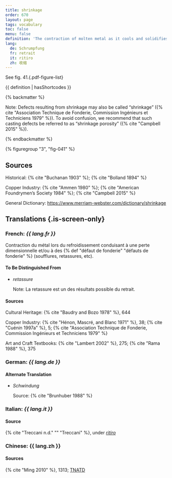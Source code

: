 ```yaml
---
title: shrinkage
order: 670
layout: page
tags: vocabulary
toc: false
menu: false
definition: 'The contraction of molten metal as it cools and solidifies after casting, resulting in a reduction of the overall dimensions of the {% def "cast (n.)" "cast" %} as well as possible {% def "casting defects" %}. See [II.4§1.1.1](/vol-2/4/#s1-1-1/).'
lang:
  de: Schrumpfung
  fr: retrait
  it: ritiro
  zh: 收缩
---
```


See fig. 41.{.pdf-figure-list}

{{ definition | hasShortcodes }}

{% backmatter %}

Note: Defects resulting from shrinkage may also be called “shrinkage” ({% cite "Association Technique de Fonderie, Commission Ingénieurs et Techniciens 1979" %}). To avoid confusion, we recommend that such casting defects be referred to as “shrinkage porosity” ({% cite "Campbell 2015" %}).

{% endbackmatter %}

{% figuregroup "3", "fig-041" %}

## Sources

Historical: {% cite "Buchanan 1903" %}; {% cite "Bolland 1894" %}

Copper Industry: {% cite "Ammen 1980" %}; {% cite "American Foundrymen’s Society 1984" %}; {% cite "Campbell 2015" %}

General Dictionary: <https://www.merriam-webster.com/dictionary/shrinkage>

## Translations {.is-screen-only}

<div class="accordion">

### **French**: *{{ lang.fr }}*

Contraction du métal lors du refroidissement conduisant à une perte dimensionnelle et/ou à des {% def "défaut de fonderie" "défauts de fonderie" %} (soufflures, retassures, etc).

#### To Be Distinguished From

- *retassure*

    Note: La retassure est un des résultats possible du retrait.

#### Sources

Cultural Heritage: {% cite "Baudry and Bozo 1978" %}, 644

Copper Industry: {% cite "Hénon, Mascré, and Blanc 1971" %}, 38; {% cite "Cuénin 1997a" %}, 5; {% cite "Association Technique de Fonderie, Commission Ingénieurs et Techniciens 1979" %}

Art and Craft Textbooks: {% cite "Lambert 2002" %}, 275; {% cite "Rama 1988" %}, 375

### **German**: *{{ lang.de }}*

#### Alternate Translation

- *Schwindung*

    Source: {% cite "Brunhuber 1988" %}

### **Italian**: *{{ lang.it }}*

#### Source

{% cite "Treccani n.d." "" "Treccani" %}, under [*ritiro*](https://www.treccani.it/enciclopedia/ritiro_%28Dizionario-delle-Scienze-Fisiche%29/)

### **Chinese**: <span lang="zh">{{ lang.zh }}</span>

#### Sources

{% cite "Ming 2010" %}, 1313; [TNATD](https://terms.naer.edu.tw/detail/941509/?index=5)

</div>
